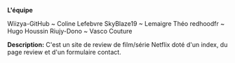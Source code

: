<strong>L'équipe</strong>

Wiizya-GitHub ~ Coline Lefebvre
SkyBlaze19 ~ Lemaigre Théo
redhoodfr ~ Hugo Houssin
Riujy-Dono ~ Vasco Couture

<strong>Description:</strong>
C'est un site de review de film/série Netflix doté d'un index, du page review et d'un formulaire contact.
